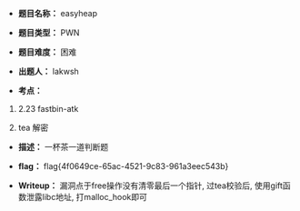 * **题目名称：** easyheap

* **题目类型：** PWN

* **题目难度：** 困难

* **出题人：** lakwsh

* **考点：**  

1. 2.23 fastbin-atk

2. tea 解密

* **描述：** 一杯茶一道判断题

* **flag：** flag{4f0649ce-65ac-4521-9c83-961a3eec543b}

* **Writeup：** 漏洞点于free操作没有清零最后一个指针, 过tea校验后, 使用gift函数泄露libc地址, 打malloc_hook即可
